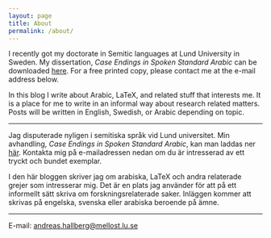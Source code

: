 ```yaml
---
layout: page
title: About
permalink: /about/
---
```


I recently got my doctorate in Semitic languages at Lund University in Sweden. My dissertation, *Case Endings in Spoken Standard Arabic* can be downloaded [here](https://lup.lub.lu.se/search/ws/files/3772169/8852155.pdf). For a free printed copy, please contact me at the e-mail address below.

In this blog I write about Arabic, LaTeX, and related stuff that interests me. It is a place for me to write in an informal way about research related matters. Posts will be written in English, Swedish, or Arabic depending on topic.
 
***

Jag disputerade nyligen i semitiska språk vid Lund universitet. Min avhandling, *Case Endings in Spoken Standard Arabic*, kan man laddas ner [här](https://lup.lub.lu.se/search/ws/files/3772169/8852155.pdf). Kontakta mig på e-mailadressen nedan om du är intresserad av ett tryckt och bundet exemplar.

I den här bloggen skriver jag om arabiska, LaTeX och andra relaterade grejer som intresserar mig. Det är en plats jag använder för att på ett informellt sätt skriva om forskningsrelaterade saker. Inläggen kommer att skrivas på engelska, svenska eller arabiska beroende på ämne.

***

E-mail: [andreas.hallberg@mellost.lu.se](mailto:andreas.hallberg@mellost.lu.se)
